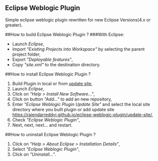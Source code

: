 ## Eclipse Weblogic Plugin
Simple eclipse weblogic plugin rewritten for new Eclipse Versions(4.x or greater).

##How to build Eclipse Weblogic Plugin ?
###With Eclipse:
- Launch _Eclipse_,
- Import _"Existing Projects into Workspace"_ by selecting the parent project folder,
- Export _"Deployable features"_,
- Copy _"site.xml"_ to the destination directory.

##How to install Eclipse Weblogic Plugin ?
1. Build Plugin in local or from [update site](https://rajendarreddyj.github.io/eclipse-weblogic-plugin/update-site/),
2. Launch _Eclipse_,
3. Click on _"Help > Install New Software..."_,
4. Click on button _"Add..."_ to add an new repository,
5. Enter _"Eclipse Weblogic Plugin Update Site"_ and select the local site directory where you built plugin or add update site https://rajendarreddyj.github.io/eclipse-weblogic-plugin/update-site/,
6. Check _"Eclipse Weblogic Plugin"_,
7. Next, next, next... and restart.

##How to uninstall Eclipse Weblogic Plugin ?
1. Click on _"Help > About Eclipse > Installation Details"_,
2. Select _"Eclipse Weblogic Plugin"_,
3. Click on _"Uninstall..."_.
